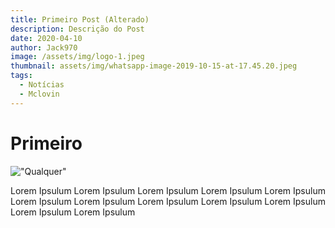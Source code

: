 ```yaml
---
title: Primeiro Post (Alterado)
description: Descrição do Post
date: 2020-04-10
author: Jack970
image: /assets/img/logo-1.jpeg
thumbnail: assets/img/whatsapp-image-2019-10-15-at-17.45.20.jpeg
tags:
  - Notícias
  - Mclovin
---
```

# Primeiro

!["Qualquer"](assets/img/whatsapp-image-2019-10-15-at-17.45.20.jpeg)

Lorem Ipsulum Lorem Ipsulum Lorem Ipsulum Lorem Ipsulum Lorem Ipsulum  Lorem Ipsulum Lorem Ipsulum Lorem Ipsulum 
Lorem Ipsulum Lorem Ipsulum Lorem Ipsulum Lorem Ipsulum